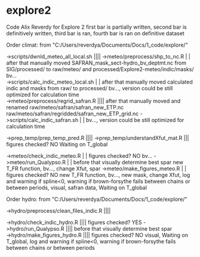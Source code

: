 # explore2
Code Alix Reverdy for Explore 2
first bar is partially written, second bar is definitively written, third bar is ran, fourth bar is ran on definitive dataset



Order climat:
from "C:/Users/reverdya/Documents/Docs/1_code/explore/"

->scripts/dwnld_meteo_all_local.sh			||||
->meteo/preprocess/shp_to_nc.R				| |	after that manually moved SAFRAN_mask_sect-hydro_bv_deptmt.nc from SIG/processed/ to raw/meteo/ and processed/Explore2-meteo/indic/masks/		bv...			
->scripts/calc_indic_meteo_local.sh			| |	after that manually moved calculated indic and masks from raw/ to processed/										bv..., version could be still optimized for calculation time				
->meteo/preprocess/regrid_safran.R			||||	after that manually moved and renamed raw/meteo/safran/safran_new_ETP.nc raw/meteo/safran/regridded/safran_new_ETP_grid.nc
->scripts/calc_indic_safran.sh				| |																				bv..., version could be still optimized for calculation time

->prep_temp/prep_temp_pred.R				||||
->prep_temp/understandXfut_mat.R			|||	figures checked? NO																	Waiting on T_global

->meteo/check_indic_meteo.R				| |	figures checked? NO																	bv...
->meteo/run_Qualypso.R					| |	before that visually determine best spar														new T_FR function, bv..., change Xfut, spar
->meteo/make_figures_meteo.R				| |	figures checked? NO																	new T_FR function, bv..., new mask, change Xfut, log and warning if spline<0, warning if brown-forsythe fails between chains or between periods, visual, safran data, Waiting on T_global



Order hydro:
from "C:/Users/reverdya/Documents/Docs/1_code/explore/"

->hydro/preprocess/clean_files_indic.R			||||																	

->hydro/check_indic_hydro.R				||||	figures checked? YES
->hydro/run_Qualypso.R					||||	before that visually determine best spar														
->hydro/make_figures_hydro.R				||||	figures checked? NO																	visual, Waiting on T_global, log and warning if spline<0, warning if brown-forsythe fails between chains or between periods
